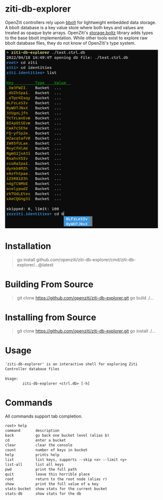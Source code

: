 # ziti-db-explorer
OpenZiti controllers rely upon [bbolt](https://github.com/etcd-io/bbolt) for lightweight embedded data storage. A bbolt
database is a key value store where both keys and values are treated as opaque byte arrays. OpenZiti's 
[storage.boltz](https://github.com/openziti/storage) library adds types to the base bbolt implementation. While other
tools exist to explore raw bbolt database files, they do not know of OpenZiti's type system.

![example usage](example.png "Example")

[//]: # (This tool is also included in the `ziti` CLI under `ziti db explore` in version 0.25.5 and later)

# Installation

> go install github.com/openziti/ziti-db-explorer/cmd/ziti-db-explorer/...@latest

# Building From Source

> git clone https://github.com/openziti/ziti-db-explorer.git
> go build ./...

# Installing from Source

> git clone https://github.com/openziti/ziti-db-explorer.git
> go install ./...

# Usage

```
'ziti-db-explorer' is an interactive shell for exploring Ziti Controller database files

Usage:
        ziti-db-explorer <ctrl.db> [-h]
```

# Commands

All commands support tab completion. 

```
root> help
command       description
back          go back one bucket level (alias b)
cd            enter a bucket
clear         clear the console
count         number of keys in bucket
help          prints help
list          list keys, supports --skip <x> --limit <y>
list-all      list all keys
pwd           print the full path
quit          leave this horrible place
root          return to the root node (alias r)
show          print the full value of a key
stats-bucket  show stats for the current bucket
stats-db      show stats for the db
```